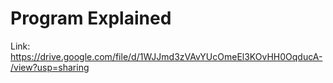 # Program Explained
Link: https://drive.google.com/file/d/1WJJmd3zVAvYUcOmeEl3KOvHH0OqducA-/view?usp=sharing
